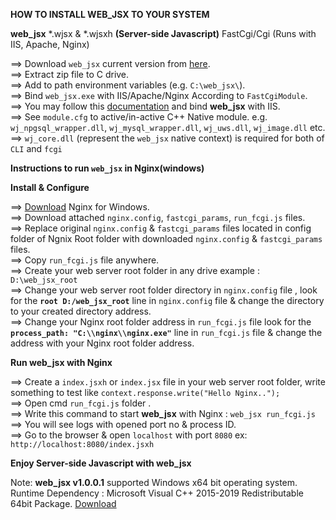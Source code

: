 **HOW TO INSTALL WEB_JSX TO YOUR SYSTEM**<br/>

**web_jsx** *.wjsx & *.wjsxh **(Server-side Javascript)** FastCgi/Cgi (Runs with IIS, Apache, Nginx)<br/>

==> Download ```web_jsx``` current version from [here](https://github.com/safeonlineworld/web_jsx/releases).<br/>
==> Extract zip file to C drive.<br/>
==> Add to path environment variables (e.g. ```C:\web_jsx\```).<br/>
==> Bind ```web_jsx.exe``` with IIS/Apache/Nginx According to ```FastCgiModule```.<br/>
==> You may follow this [documentation](https://docs.microsoft.com/en-us/iis/application-frameworks/install-and-configure-php-applications-on-iis/using-fastcgi-to-host-php-applications-on-iis) and bind **web_jsx** with IIS.<br/>
==> See ```module.cfg``` to active/in-active C++ Native module. e.g. ```wj_npgsql_wrapper.dll```, ```wj_mysql_wrapper.dll```, ```wj_uws.dll```, ```wj_image.dll``` etc.<br/>
==> ```wj_core.dll``` (represent the ```web_jsx``` native context) is required for both of ```CLI``` and ```fcgi```<br/>

**Instructions to run ```web_jsx``` in Nginx(windows)**<br/>

**Install & Configure**<br/>

==> [Download](http://nginx.org/download/nginx-1.16.1.zip) Nginx for Windows.<br/>
==> Download attached ```nginx.config```, ```fastcgi_params```, ```run_fcgi.js``` files.<br/>
==> Replace original ```nginx.config``` & ```fastcgi_params```  files  located in config folder of Ngnix Root folder with downloaded ```nginx.config``` & ```fastcgi_params``` files.<br/>
==> Copy ```run_fcgi.js``` file anywhere.<br/>
==> Create your web server root folder in any drive example : ```D:\web_jsx_root```<br/>
==> Change your web server root folder directory in ```nginx.config``` file , look for the **```root D:/web_jsx_root```** line in ```nginx.config``` file & change the directory to your created directory address.<br/>
==> Change your Nginx root folder address in ```run_fcgi.js``` file look for the **``` process_path: "C:\\nginx\\nginx.exe"```** line in ```run_fcgi.js``` file & change the address with your Nginx root folder address.<br/>

**Run web_jsx with Nginx**<br/>

==> Create a ```index.jsxh``` or ```index.jsx``` file in your web server root folder, write something to test like ```context.response.write("Hello Nginx.."); ```<br/>
==> Open cmd ```run_fcgi.js``` folder .<br/>
==> Write this command to start **web_jsx** with Nginx : ```web_jsx run_fcgi.js```<br/>
==> You will see logs with opened port no & process ID.<br/>
==> Go to the browser & open ```localhost``` with port ```8080``` ex: ```http://localhost:8080/index.jsxh```<br/>

**Enjoy Server-side Javascript with web_jsx**<br/>

Note: **web_jsx v1.0.0.1** supported Windows x64 bit operating system.<br/>
Runtime Dependency : Microsoft Visual C++ 2015-2019 Redistributable 64bit Package. [Download](https://aka.ms/vs/16/release/vc_redist.x64.exe)
